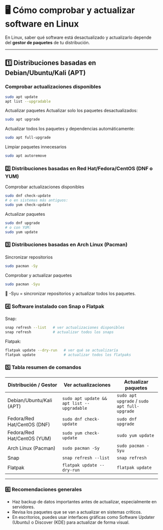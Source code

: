 # 🖥️ Cómo comprobar y actualizar software en Linux

En Linux, saber qué software está desactualizado y actualizarlo depende del **gestor de paquetes** de tu distribución.

---

## 1️⃣ Distribuciones basadas en Debian/Ubuntu/Kali (APT)

### Comprobar actualizaciones disponibles

```bash
sudo apt update
apt list --upgradable
```
Actualizar paquetes
Actualizar solo los paquetes desactualizados:

```bash
sudo apt upgrade
```
Actualizar todos los paquetes y dependencias automáticamente:

```bash
sudo apt full-upgrade
```
Limpiar paquetes innecesarios
```bash
sudo apt autoremove
```
### 2️⃣ Distribuciones basadas en Red Hat/Fedora/CentOS (DNF o YUM)
Comprobar actualizaciones disponibles
```bash
sudo dnf check-update
# o en sistemas más antiguos:
sudo yum check-update
```
Actualizar paquetes
```bash
sudo dnf upgrade
# o con YUM:
sudo yum update
```
### 3️⃣ Distribuciones basadas en Arch Linux (Pacman)
Sincronizar repositorios
```bash
sudo pacman -Sy
```
Comprobar y actualizar paquetes
```bash
sudo pacman -Syu
```
🔹 -Syu = sincronizar repositorios y actualizar todos los paquetes.

### 4️⃣ Software instalado con Snap o Flatpak
Snap:

```bash
snap refresh --list   # ver actualizaciones disponibles
snap refresh          # actualizar todos los snaps
```
Flatpak:

```bash
flatpak update --dry-run   # ver qué se actualizaría
flatpak update             # actualizar todos los flatpaks
```
### 5️⃣ Tabla resumen de comandos

| Distribución / Gestor       | Ver actualizaciones                               | Actualizar paquetes                          |
|-----------------------------|--------------------------------------------------|---------------------------------------------|
| Debian/Ubuntu/Kali (APT)    | `sudo apt update && apt list --upgradable`       | `sudo apt upgrade` / `sudo apt full-upgrade`|
| Fedora/Red Hat/CentOS (DNF) | `sudo dnf check-update`                          | `sudo dnf upgrade`                           |
| Fedora/Red Hat/CentOS (YUM) | `sudo yum check-update`                          | `sudo yum update`                            |
| Arch Linux (Pacman)         | `sudo pacman -Sy`                                | `sudo pacman -Syu`                           |
| Snap                        | `snap refresh --list`                            | `snap refresh`                               |
| Flatpak                     | `flatpak update --dry-run`                       | `flatpak update`                             |
****

### 6️⃣ Recomendaciones generales
- Haz backup de datos importantes antes de actualizar, especialmente en servidores.
- Revisa los paquetes que se van a actualizar en sistemas críticos.
- En escritorios, puedes usar interfaces gráficas como Software Updater (Ubuntu) o Discover (KDE) para actualizar de forma visual.